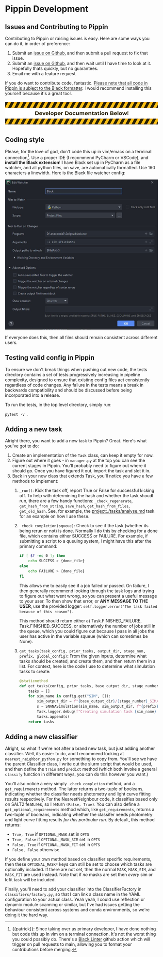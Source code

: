 # Pippin Development

## Issues and Contributing to Pippin

Contributing to Pippin or raising issues is easy. Here are some ways you can do it, in order of preference:

1. Submit an [issue on Github](https://github.com/dessn/Pippin/issues), and then submit a pull request to fix that issue.
2. Submit an [issue on Github](https://github.com/dessn/Pippin/issues), and then wait until I have time to look at it. Hopefully thats quickly, but no guarantees.
3. Email me with a feature request

If you do want to contribute code, fantastic. [Please note that all code in Pippin is subject to the Black formatter](https://black.readthedocs.io/en/stable/). I would recommend installing this yourself because it's a great tool.

![Developer Documentation Below](../_static/images/developer.jpg)

## Coding style

Please, for the love of god, don't code this up in vim/emacs on a terminal connection[^1]. Use a proper IDE (I recommend PyCharm or VSCode), and **install the Black extension**! I have Black set up in PyCharm as a file watcher, and all python files, on save, are automatically formatted. Use 160 characters a linewidth. Here is the Black file watcher config:

![Black config](../_static/images/black.jpg)

If everyone does this, then all files should remain consistent across different users.

[^1]: {{patrick}}: Since taking over as primary developer, I have done nothing but code this up in vim on a terminal connection. It's not the worst thing you could possibly do. There's a [Black Linter](https://github.com/dessn/Pippin/actions/workflows/black-formatter.yml) github action which will trigger on pull requests to main, allowing you to format your contributions before merging.

## Testing valid config in Pippin

To ensure we don't break things when pushing out new code, the tests directory contains a set of  tests progressively increasing in pipeline complexity, designed to ensure that existing config files act consistently regardless of code changes. Any failure in the tests means a break in backwards compatibility and should be discussed before being incorporated into a release.

To run the tests, in the top level directory, simply run:

`pytest -v .`

## Adding a new task

Alright there, you want to add a new task to Pippin? Great. Here's what you've got to do:

1. Create an implementation of the `Task` class, can keep it empty for now.
2. Figure out where it goes - in `manager.py` at the top you can see the current stages in Pippin. You'll probably need to figure out where it should go. Once you have figured it out, import the task and slot it in.
3. Back in your new class that extends Task, you'll notice you have a few methods to implement:
    1. `_run()`: Kick the task off, report True or False for successful kicking off. To help with determining the hash and whether the task shoudl run, there are a few handy functions: `_check_regenerate`, `get_hash_from_string`, `save_hash`, `get_hash_from_files`, `get_old_hash`. See, for example, the <project:./tasks/analyse.md> task for an example on how I use these.
    2. `_check_completion(squeue)`: Check to see if the task (whether its being rerun or not) is done. Normally I do this by checking for a done file, which contains either SUCCESS or FAILURE. For example, if submitting a script to a queuing system, I might have this after the primary command:
        ```sh
        if [ $? -eq 0 ]; then
            echo SUCCESS > {done_file}
        else
            echo FAILURE > {done_file}
        fi
        ```
        This allows me to easily see if a job failed or passed. On failure, I then generally recommend looking through the task logs and trying to figure out what went wrong, so you can present a useful message to your user. 
        To then show that error, or **ANY MESSAGE TO THE USER**, use the provided logger: 
            `self.logger.error("The task failed because of this reason")`. 
        
        This method should return either a) Task.FINISHED_FAILURE, Task.FINISHED_SUCCESS, or alternatively the number of jobs still in the queue, which you could figure out because I pass in all jobs the user has
        active in the variable squeue (which can sometimes be None).
    3. `get_tasks(task_config, prior_tasks, output_dir, stage_num, prefix, global_config)`: From the given inputs, determine what tasks should be created, and create them, and then return them in a list. For context,
    here is the code I use to determine what simulation tasks to create:
        ```python
        @staticmethod
        def get_tasks(config, prior_tasks, base_output_dir, stage_number, prefix, global_config):
            tasks = []
            for sim_name in config.get("SIM", []):
                sim_output_dir = f"{base_output_dir}/{stage_number}_SIM/{sim_name}"
                s = SNANASimulation(sim_name, sim_output_dir, f"{prefix}_{sim_name}", config["SIM"][sim_name], global_config)
                Task.logger.debug(f"Creating simulation task {sim_name} with {s.num_jobs} jobs, output to {sim_output_dir}")
                tasks.append(s)
            return tasks
        ```

## Adding a new classifier

Alright, so what if we're not after a brand new task, but just adding another classifier. Well, its easier to do, and I recommend looking at 
`nearest_neighbor_python.py` for something to copy from. You'll see we have the parent Classifier class, I write out the slurm script that
would be used, and then define the `train` and `predict` method (which both invoke a general `classify` function in different ways, you can do this
however you want.)

You'll also notice a very simply `_check_completion` method, and a `get_requirmenets` method. The latter returns a two-tuple of booleans, indicating 
whether the classifier needs photometry and light curve fitting results respectively. For the NearestNeighbour code, it classifies based
only on SALT2 features, so I return `(False, True)`.
You can also define a `get_optional_requirements` method which, like `get_requirements`, returns a two-tuple of booleans, indicating whether the classifer needs photometry and light curve fitting results *for this particular run*. By default, this method returns:
- `True, True` if `OPTIONAL_MASK` set in `OPTS`
- `True, False` if `OPTIONAL_MASK_SIM` set in `OPTS`
- `False, True` if `OPTIONAL_MASK_FIT` set in `OPTS`
- `False, False` otherwise.

If you define your own method based on classifier specific requirements, then these `OPTIONAL_MASK*` keys can still be set to choose which tasks are optionally included. If there are not set, then the normal `MASK`, `MASK_SIM`, and `MASK_FIT` are used instead. Note that if *no* masks are set then *every* sim or lcfit task will be included.

Finally, you'll need to add your classifier into the ClassifierFactory in `classifiers/factory.py`, so that I can link a class name
in the YAML configuration to your actual class. Yeah yeah, I could use reflection or dynamic module scanning or similar, but I've had issues getting
the behaviour consistent across systems and conda environments, so we're doing it the hard way.
